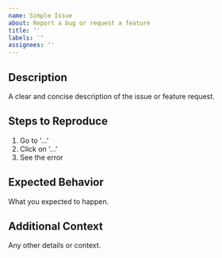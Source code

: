 ```yaml
---
name: Simple Issue
about: Report a bug or request a feature
title: ''
labels: ''
assignees: ''
---
```


## Description
A clear and concise description of the issue or feature request.

## Steps to Reproduce
1. Go to '...'
2. Click on '...'
3. See the error

## Expected Behavior
What you expected to happen.

## Additional Context
Any other details or context.
